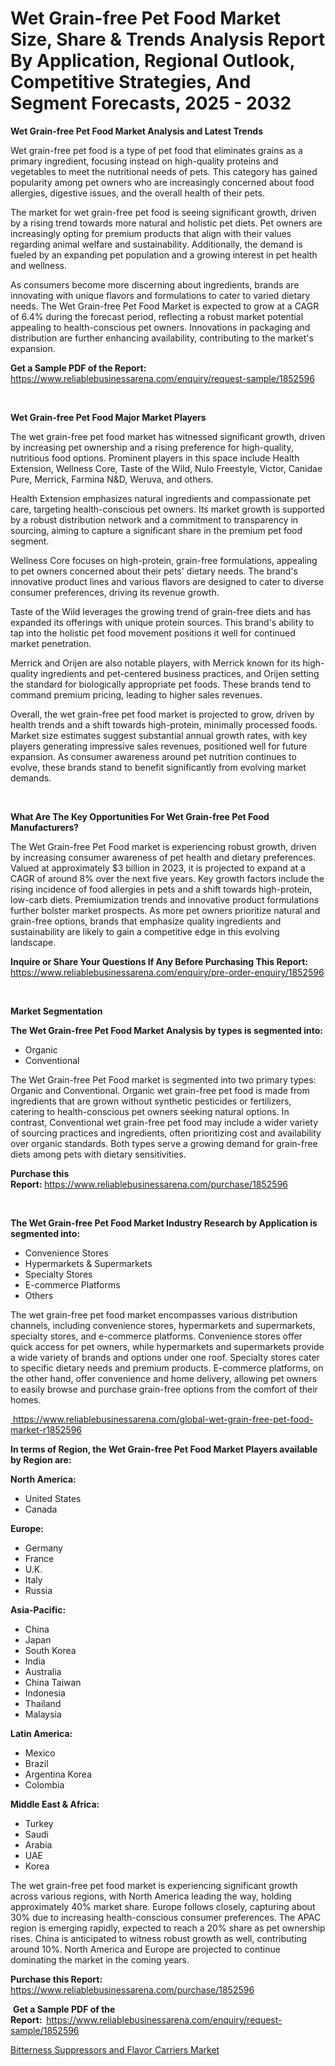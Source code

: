<p><h1>Wet Grain-free Pet Food Market Size, Share & Trends Analysis Report By Application, Regional Outlook, Competitive Strategies, And Segment Forecasts, 2025 - 2032</h1></p><p><strong>Wet Grain-free Pet Food Market Analysis and Latest Trends</strong></p>
<p><p>Wet grain-free pet food is a type of pet food that eliminates grains as a primary ingredient, focusing instead on high-quality proteins and vegetables to meet the nutritional needs of pets. This category has gained popularity among pet owners who are increasingly concerned about food allergies, digestive issues, and the overall health of their pets. </p><p>The market for wet grain-free pet food is seeing significant growth, driven by a rising trend towards more natural and holistic pet diets. Pet owners are increasingly opting for premium products that align with their values regarding animal welfare and sustainability. Additionally, the demand is fueled by an expanding pet population and a growing interest in pet health and wellness.</p><p>As consumers become more discerning about ingredients, brands are innovating with unique flavors and formulations to cater to varied dietary needs. The Wet Grain-free Pet Food Market is expected to grow at a CAGR of 6.4% during the forecast period, reflecting a robust market potential appealing to health-conscious pet owners. Innovations in packaging and distribution are further enhancing availability, contributing to the market's expansion.</p></p>
<p><strong>Get a Sample PDF of the Report:&nbsp;</strong> <a href="https://www.reliablebusinessarena.com/enquiry/request-sample/1852596?utm_campaign=1871&utm_medium=2&utm_source=Github&utm_content=ia&utm_term=15022025&utm_id=wet-grain-free-pet-food">https://www.reliablebusinessarena.com/enquiry/request-sample/1852596</a></p>
<p>&nbsp;</p>
<p><strong>Wet Grain-free Pet Food Major Market Players</strong></p>
<p><p>The wet grain-free pet food market has witnessed significant growth, driven by increasing pet ownership and a rising preference for high-quality, nutritious food options. Prominent players in this space include Health Extension, Wellness Core, Taste of the Wild, Nulo Freestyle, Victor, Canidae Pure, Merrick, Farmina N&D, Weruva, and others. </p><p>Health Extension emphasizes natural ingredients and compassionate pet care, targeting health-conscious pet owners. Its market growth is supported by a robust distribution network and a commitment to transparency in sourcing, aiming to capture a significant share in the premium pet food segment.</p><p>Wellness Core focuses on high-protein, grain-free formulations, appealing to pet owners concerned about their pets' dietary needs. The brand's innovative product lines and various flavors are designed to cater to diverse consumer preferences, driving its revenue growth.</p><p>Taste of the Wild leverages the growing trend of grain-free diets and has expanded its offerings with unique protein sources. This brand's ability to tap into the holistic pet food movement positions it well for continued market penetration.</p><p>Merrick and Orijen are also notable players, with Merrick known for its high-quality ingredients and pet-centered business practices, and Orijen setting the standard for biologically appropriate pet foods. These brands tend to command premium pricing, leading to higher sales revenues.</p><p>Overall, the wet grain-free pet food market is projected to grow, driven by health trends and a shift towards high-protein, minimally processed foods. Market size estimates suggest substantial annual growth rates, with key players generating impressive sales revenues, positioned well for future expansion. As consumer awareness around pet nutrition continues to evolve, these brands stand to benefit significantly from evolving market demands.</p></p>
<p>&nbsp;</p>
<p><strong>What Are The Key Opportunities For Wet Grain-free Pet Food Manufacturers?</strong></p>
<p><p>The Wet Grain-free Pet Food market is experiencing robust growth, driven by increasing consumer awareness of pet health and dietary preferences. Valued at approximately $3 billion in 2023, it is projected to expand at a CAGR of around 8% over the next five years. Key growth factors include the rising incidence of food allergies in pets and a shift towards high-protein, low-carb diets. Premiumization trends and innovative product formulations further bolster market prospects. As more pet owners prioritize natural and grain-free options, brands that emphasize quality ingredients and sustainability are likely to gain a competitive edge in this evolving landscape.</p></p>
<p><strong>Inquire or Share Your Questions If Any Before Purchasing This Report:</strong> <a href="https://www.reliablebusinessarena.com/enquiry/pre-order-enquiry/1852596?utm_campaign=1871&utm_medium=2&utm_source=Github&utm_content=ia&utm_term=15022025&utm_id=wet-grain-free-pet-food">https://www.reliablebusinessarena.com/enquiry/pre-order-enquiry/1852596</a></p>
<p>&nbsp;</p>
<p><strong>Market Segmentation</strong></p>
<p><strong>The Wet Grain-free Pet Food Market Analysis by types is segmented into:</strong></p>
<p><ul><li>Organic</li><li>Conventional</li></ul></p>
<p><p>The Wet Grain-free Pet Food market is segmented into two primary types: Organic and Conventional. Organic wet grain-free pet food is made from ingredients that are grown without synthetic pesticides or fertilizers, catering to health-conscious pet owners seeking natural options. In contrast, Conventional wet grain-free pet food may include a wider variety of sourcing practices and ingredients, often prioritizing cost and availability over organic standards. Both types serve a growing demand for grain-free diets among pets with dietary sensitivities.</p></p>
<p><strong>Purchase this Report:&nbsp;</strong><a href="https://www.reliablebusinessarena.com/purchase/1852596?utm_campaign=1871&utm_medium=2&utm_source=Github&utm_content=ia&utm_term=15022025&utm_id=wet-grain-free-pet-food">https://www.reliablebusinessarena.com/purchase/1852596</a></p>
<p>&nbsp;</p>
<p><strong>The Wet Grain-free Pet Food Market Industry Research by Application is segmented into:</strong></p>
<p><ul><li>Convenience Stores</li><li>Hypermarkets & Supermarkets</li><li>Specialty Stores</li><li>E-commerce Platforms</li><li>Others</li></ul></p>
<p><p>The wet grain-free pet food market encompasses various distribution channels, including convenience stores, hypermarkets and supermarkets, specialty stores, and e-commerce platforms. Convenience stores offer quick access for pet owners, while hypermarkets and supermarkets provide a wide variety of brands and options under one roof. Specialty stores cater to specific dietary needs and premium products. E-commerce platforms, on the other hand, offer convenience and home delivery, allowing pet owners to easily browse and purchase grain-free options from the comfort of their homes.</p></p>
<p><a href="https://www.reliablebusinessarena.com/global-wet-grain-free-pet-food-market-r1852596?utm_campaign=1871&utm_medium=2&utm_source=Github&utm_content=ia&utm_term=15022025&utm_id=wet-grain-free-pet-food">&nbsp;https://www.reliablebusinessarena.com/global-wet-grain-free-pet-food-market-r1852596</a></p>
<p><strong>In terms of Region, the Wet Grain-free Pet Food Market Players available by Region are:</strong></p>
<p>
    <p> <strong> North America: </strong>
        <ul>
            <li>United States</li>
            <li>Canada</li>
        </ul>
        </p> 
    <p> <strong> Europe: </strong>
        <ul>
            <li>Germany</li>
            <li>France</li>
            <li>U.K.</li>
            <li>Italy</li>
            <li>Russia</li>
        </ul>
        </p> 
    <p> <strong> Asia-Pacific: </strong>
        <ul>
            <li>China</li>
            <li>Japan</li>
            <li>South Korea</li>
            <li>India</li>
            <li>Australia</li>
            <li>China Taiwan</li>
            <li>Indonesia</li>
            <li>Thailand</li>
            <li>Malaysia</li>
        </ul>
        </p> 
    <p> <strong> Latin America: </strong>
        <ul>
            <li>Mexico</li>
            <li>Brazil</li>
            <li>Argentina Korea</li>
            <li>Colombia</li>
        </ul>
        </p> 
    <p> <strong> Middle East & Africa: </strong>
        <ul>
            <li>Turkey</li>
            <li>Saudi</li>
            <li>Arabia</li>
            <li>UAE</li>
            <li>Korea</li>
        </ul>
    </p>
    </p>
<p><p>The wet grain-free pet food market is experiencing significant growth across various regions, with North America leading the way, holding approximately 40% market share. Europe follows closely, capturing about 30% due to increasing health-conscious consumer preferences. The APAC region is emerging rapidly, expected to reach a 20% share as pet ownership rises. China is anticipated to witness robust growth as well, contributing around 10%. North America and Europe are projected to continue dominating the market in the coming years.</p></p>
<p><strong>Purchase this Report: </strong><a href="https://www.reliablebusinessarena.com/purchase/1852596?utm_campaign=1871&utm_medium=2&utm_source=Github&utm_content=ia&utm_term=15022025&utm_id=wet-grain-free-pet-food">https://www.reliablebusinessarena.com/purchase/1852596</a></p>
<p>&nbsp;<strong>Get a Sample PDF of the Report:&nbsp;&nbsp;</strong><a href="https://www.reliablebusinessarena.com/enquiry/request-sample/1852596?utm_campaign=1871&utm_medium=2&utm_source=Github&utm_content=ia&utm_term=15022025&utm_id=wet-grain-free-pet-food">https://www.reliablebusinessarena.com/enquiry/request-sample/1852596</a></p>
<p><strong></strong></p>
<p><p><a href="https://github.com/marloy8/Market-Research-Report-List-7/blob/main/bitterness-suppressors-and-flavor-carriers-market.md?utm_campaign=1871&utm_medium=2&utm_source=Github&utm_content=ia&utm_term=15022025&utm_id=wet-grain-free-pet-food">Bitterness Suppressors and Flavor Carriers Market</a></p></p>